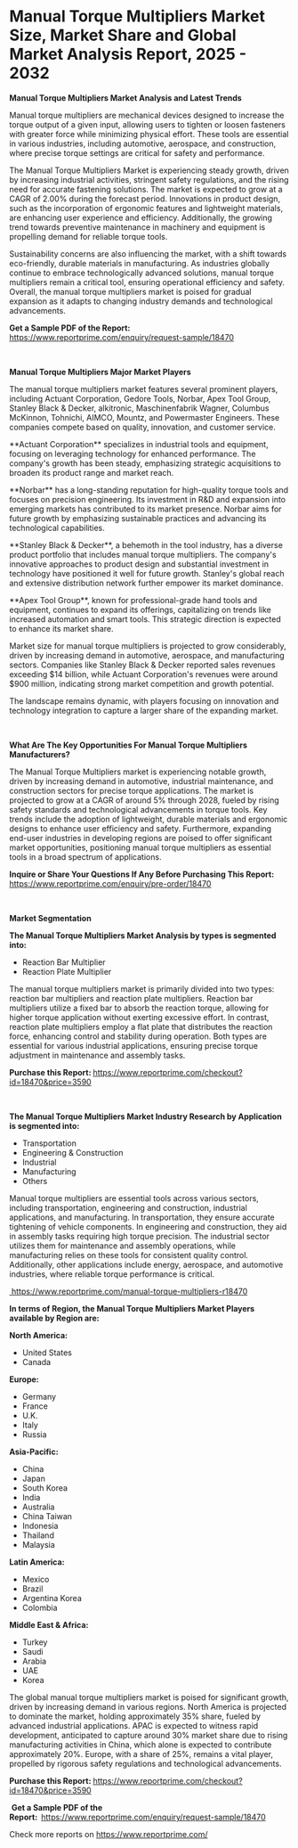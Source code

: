 <p><h1>Manual Torque Multipliers Market Size, Market Share and Global Market Analysis Report, 2025 - 2032</h1></p><p><strong>Manual Torque Multipliers Market Analysis and Latest Trends</strong></p>
<p><p>Manual torque multipliers are mechanical devices designed to increase the torque output of a given input, allowing users to tighten or loosen fasteners with greater force while minimizing physical effort. These tools are essential in various industries, including automotive, aerospace, and construction, where precise torque settings are critical for safety and performance.</p><p>The Manual Torque Multipliers Market is experiencing steady growth, driven by increasing industrial activities, stringent safety regulations, and the rising need for accurate fastening solutions. The market is expected to grow at a CAGR of 2.00% during the forecast period. Innovations in product design, such as the incorporation of ergonomic features and lightweight materials, are enhancing user experience and efficiency. Additionally, the growing trend towards preventive maintenance in machinery and equipment is propelling demand for reliable torque tools.</p><p>Sustainability concerns are also influencing the market, with a shift towards eco-friendly, durable materials in manufacturing. As industries globally continue to embrace technologically advanced solutions, manual torque multipliers remain a critical tool, ensuring operational efficiency and safety. Overall, the manual torque multipliers market is poised for gradual expansion as it adapts to changing industry demands and technological advancements.</p></p>
<p><strong>Get a Sample PDF of the Report:&nbsp;</strong> <a href="https://www.reportprime.com/enquiry/request-sample/18470?utm_campaign=3326&utm_medium=2&utm_source=Github&utm_content=ia&utm_term=19032025&utm_id=manual-torque-multipliers">https://www.reportprime.com/enquiry/request-sample/18470</a></p>
<p>&nbsp;</p>
<p><strong>Manual Torque Multipliers Major Market Players</strong></p>
<p><p>The manual torque multipliers market features several prominent players, including Actuant Corporation, Gedore Tools, Norbar, Apex Tool Group, Stanley Black & Decker, alkitronic, Maschinenfabrik Wagner, Columbus McKinnon, Tohnichi, AIMCO, Mountz, and Powermaster Engineers. These companies compete based on quality, innovation, and customer service.</p><p>**Actuant Corporation** specializes in industrial tools and equipment, focusing on leveraging technology for enhanced performance. The company's growth has been steady, emphasizing strategic acquisitions to broaden its product range and market reach. </p><p>**Norbar** has a long-standing reputation for high-quality torque tools and focuses on precision engineering. Its investment in R&D and expansion into emerging markets has contributed to its market presence. Norbar aims for future growth by emphasizing sustainable practices and advancing its technological capabilities.</p><p>**Stanley Black & Decker**, a behemoth in the tool industry, has a diverse product portfolio that includes manual torque multipliers. The company's innovative approaches to product design and substantial investment in technology have positioned it well for future growth. Stanley's global reach and extensive distribution network further empower its market dominance.</p><p>**Apex Tool Group**, known for professional-grade hand tools and equipment, continues to expand its offerings, capitalizing on trends like increased automation and smart tools. This strategic direction is expected to enhance its market share.</p><p>Market size for manual torque multipliers is projected to grow considerably, driven by increasing demand in automotive, aerospace, and manufacturing sectors. Companies like Stanley Black & Decker reported sales revenues exceeding $14 billion, while Actuant Corporation's revenues were around $900 million, indicating strong market competition and growth potential.</p><p>The landscape remains dynamic, with players focusing on innovation and technology integration to capture a larger share of the expanding market.</p></p>
<p>&nbsp;</p>
<p><strong>What Are The Key Opportunities For Manual Torque Multipliers Manufacturers?</strong></p>
<p><p>The Manual Torque Multipliers market is experiencing notable growth, driven by increasing demand in automotive, industrial maintenance, and construction sectors for precise torque applications. The market is projected to grow at a CAGR of around 5% through 2028, fueled by rising safety standards and technological advancements in torque tools. Key trends include the adoption of lightweight, durable materials and ergonomic designs to enhance user efficiency and safety. Furthermore, expanding end-user industries in developing regions are poised to offer significant market opportunities, positioning manual torque multipliers as essential tools in a broad spectrum of applications.</p></p>
<p><strong>Inquire or Share Your Questions If Any Before Purchasing This Report:</strong> <a href="https://www.reportprime.com/enquiry/pre-order/18470?utm_campaign=3326&utm_medium=2&utm_source=Github&utm_content=ia&utm_term=19032025&utm_id=manual-torque-multipliers">https://www.reportprime.com/enquiry/pre-order/18470</a></p>
<p>&nbsp;</p>
<p><strong>Market Segmentation</strong></p>
<p><strong>The Manual Torque Multipliers Market Analysis by types is segmented into:</strong></p>
<p><ul><li>Reaction Bar Multiplier</li><li>Reaction Plate Multiplier</li></ul></p>
<p><p>The manual torque multipliers market is primarily divided into two types: reaction bar multipliers and reaction plate multipliers. Reaction bar multipliers utilize a fixed bar to absorb the reaction torque, allowing for higher torque application without exerting excessive effort. In contrast, reaction plate multipliers employ a flat plate that distributes the reaction force, enhancing control and stability during operation. Both types are essential for various industrial applications, ensuring precise torque adjustment in maintenance and assembly tasks.</p></p>
<p><strong>Purchase this Report:&nbsp;</strong><a href="https://www.reportprime.com/checkout?id=18470&price=3590&utm_campaign=3326&utm_medium=2&utm_source=Github&utm_content=ia&utm_term=19032025&utm_id=manual-torque-multipliers">https://www.reportprime.com/checkout?id=18470&price=3590</a></p>
<p>&nbsp;</p>
<p><strong>The Manual Torque Multipliers Market Industry Research by Application is segmented into:</strong></p>
<p><ul><li>Transportation</li><li>Engineering & Construction</li><li>Industrial</li><li>Manufacturing</li><li>Others</li></ul></p>
<p><p>Manual torque multipliers are essential tools across various sectors, including transportation, engineering and construction, industrial applications, and manufacturing. In transportation, they ensure accurate tightening of vehicle components. In engineering and construction, they aid in assembly tasks requiring high torque precision. The industrial sector utilizes them for maintenance and assembly operations, while manufacturing relies on these tools for consistent quality control. Additionally, other applications include energy, aerospace, and automotive industries, where reliable torque performance is critical.</p></p>
<p><a href="https://www.reportprime.com/manual-torque-multipliers-r18470?utm_campaign=3326&utm_medium=2&utm_source=Github&utm_content=ia&utm_term=19032025&utm_id=manual-torque-multipliers">&nbsp;https://www.reportprime.com/manual-torque-multipliers-r18470</a></p>
<p><strong>In terms of Region, the Manual Torque Multipliers Market Players available by Region are:</strong></p>
<p>
    <p> <strong> North America: </strong>
        <ul>
            <li>United States</li>
            <li>Canada</li>
        </ul>
        </p> 
    <p> <strong> Europe: </strong>
        <ul>
            <li>Germany</li>
            <li>France</li>
            <li>U.K.</li>
            <li>Italy</li>
            <li>Russia</li>
        </ul>
        </p> 
    <p> <strong> Asia-Pacific: </strong>
        <ul>
            <li>China</li>
            <li>Japan</li>
            <li>South Korea</li>
            <li>India</li>
            <li>Australia</li>
            <li>China Taiwan</li>
            <li>Indonesia</li>
            <li>Thailand</li>
            <li>Malaysia</li>
        </ul>
        </p> 
    <p> <strong> Latin America: </strong>
        <ul>
            <li>Mexico</li>
            <li>Brazil</li>
            <li>Argentina Korea</li>
            <li>Colombia</li>
        </ul>
        </p> 
    <p> <strong> Middle East & Africa: </strong>
        <ul>
            <li>Turkey</li>
            <li>Saudi</li>
            <li>Arabia</li>
            <li>UAE</li>
            <li>Korea</li>
        </ul>
    </p>
    </p>
<p><p>The global manual torque multipliers market is poised for significant growth, driven by increasing demand in various regions. North America is projected to dominate the market, holding approximately 35% share, fueled by advanced industrial applications. APAC is expected to witness rapid development, anticipated to capture around 30% market share due to rising manufacturing activities in China, which alone is expected to contribute approximately 20%. Europe, with a share of 25%, remains a vital player, propelled by rigorous safety regulations and technological advancements.</p></p>
<p><strong>Purchase this Report: </strong><a href="https://www.reportprime.com/checkout?id=18470&price=3590&utm_campaign=3326&utm_medium=2&utm_source=Github&utm_content=ia&utm_term=19032025&utm_id=manual-torque-multipliers">https://www.reportprime.com/checkout?id=18470&price=3590</a></p>
<p>&nbsp;<strong>Get a Sample PDF of the Report:&nbsp;&nbsp;</strong><a href="https://www.reportprime.com/enquiry/request-sample/18470?utm_campaign=3326&utm_medium=2&utm_source=Github&utm_content=ia&utm_term=19032025&utm_id=manual-torque-multipliers">https://www.reportprime.com/enquiry/request-sample/18470</a></p>
<p><strong></strong></p>
<p>Check more reports on <a href="https://www.reportprime.com/?utm_campaign=3326&utm_medium=2&utm_source=Github&utm_content=ia&utm_term=19032025&utm_id=manual-torque-multipliers">https://www.reportprime.com/</a></p>